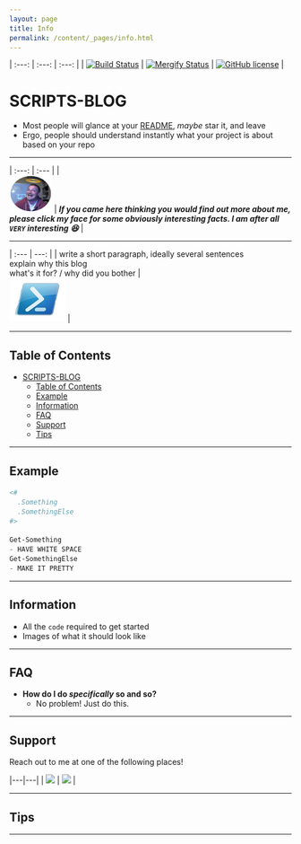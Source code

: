 ```yaml
---
layout: page
title: Info
permalink: /content/_pages/info.html
---
```


| :---: | :---: | :---: |
| [![Build Status](https://dev.azure.com/luke-leigh/github-repo/_apis/build/status/BanterBoy.BanterBoy.github.io?branchName=master)](https://dev.azure.com/luke-leigh/github-repo/_build/latest?definitionId=3&branchName=master) | [![Mergify Status][mergify-status]][mergify] | [![GitHub license](https://img.shields.io/github/license/BanterBoy/scripts-blog?color=orange&label=GitHub%20License&logo=github&style=plastic)](https://github.com/BanterBoy/scripts-blog/blob/master/LICENSE) |

[mergify]: https://mergify.io

[mergify-status]: https://img.shields.io/endpoint.svg?url=https://gh.mergify.io/badges/BanterBoy/scripts-blog&style=plastic

# SCRIPTS-BLOG

- Most people will glance at your [README](https://github.com/BanterBoy/scripts-blog/blob/master/README.md), *maybe* star it, and leave<br>
- Ergo, people should understand instantly what your project is about based on your repo

---

| :---: | :--- |
| <br><a href="/menu/_pages/about.html"><img src="/assets/images/hangout_profile_pic_circle.jpg" title="About Me" alt="About Me" width="76" height="66"></a> | ***If you came here thinking you would find out more about me, please click my face for some obviously interesting facts. I am after all `VERY` interesting 😆*** |

---

| :--- | ---: |
| write a short paragraph, ideally several sentences<br> explain why this blog<br> what's it for? / why did you bother | <br><a href="https://github.com/BanterBoy/scripts-blog"><img src="/assets/images/pslogo88x88.png" title="scripts-blog" alt="scripts-blog"></a> |

---

## Table of Contents

- [SCRIPTS-BLOG](#scripts-blog)
  - [Table of Contents](#table-of-contents)
  - [Example](#example)
  - [Information](#information)
  - [FAQ](#faq)
  - [Support](#support)
  - [Tips](#tips)

---

## Example

```powershell
<#
  .Something
  .SomethingElse
#>

Get-Something
- HAVE WHITE SPACE
Get-SomethingElse
- MAKE IT PRETTY
```

---

## Information

- All the `code` required to get started
- Images of what it should look like

---

## FAQ

- **How do I do *specifically* so and so?**
  - No problem! Just do this.

---

## Support

Reach out to me at one of the following places!

|---|---|
| <a class="sidebar-nav-item" href="https://blog.lukeleigh.com/"><img src="https://img.shields.io/badge/Blog-blog.lukeleigh.com-2A6496.svg"></a> | <a class="sidebar-nav-item" href="https://www.linkedin.com/in/lukeleigh"><img src="https://img.shields.io/badge/LinkedIn-lukeleigh-0077B5.svg?logo=LinkedIn"></a> |

---

## Tips

---
